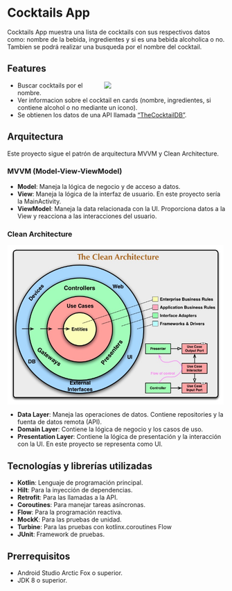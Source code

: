 # Cocktails App

Cocktails App muestra una lista de cocktails con sus respectivos datos como: nombre de la bebida, ingredientes y si es una bebida alcoholica o no. Tambien se podrá realizar una busqueda por el nombre del cocktail.

## Features

<img src="/images/demo.gif" align="right" width="280"/>

- Buscar cocktails por el nombre.
- Ver informacion sobre el cocktail en cards (nombre, ingredientes, si contiene alcohol o no mediante un icono).
- Se obtienen los datos de una API llamada [“TheCocktailDB”](https://www.thecocktaildb.com/api.php).

## Arquitectura

Este proyecto sigue el patrón de arquitectura MVVM y Clean Architecture.

### MVVM (Model-View-ViewModel)

- **Model**: Maneja la lógica de negocio y de acceso a datos.
- **View**: Maneja la lógica de la interfaz de usuario. En este proyecto sería la MainActivity.
- **ViewModel**: Maneja la data relacionada con la UI. Proporciona datos a la View y reacciona a las interacciones del usuario.

### Clean Architecture
<img src="/images/clean_architecture.jpg" align="center" width="500"/>

- **Data Layer**: Maneja las operaciones de datos. Contiene repositories y la fuenta de datos remota (API).
- **Domain Layer**: Contiene la lógica de negocio y los casos de uso.
- **Presentation Layer**: Contiene la lógica de presentación y la interacción con la UI. En este proyecto se representa como UI.


## Tecnologías y librerías utilizadas
- **Kotlin**: Lenguaje de programación principal.
- **Hilt**: Para la inyección de dependencias.
- **Retrofit**: Para las llamadas a la API.
- **Coroutines**: Para manejar tareas asíncronas.
- **Flow**: Para la programación reactiva.
- **MockK**: Para las pruebas de unidad.
- **Turbine**: Para las pruebas con kotlinx.coroutines Flow
- **JUnit**: Framework de pruebas.


## Prerrequisitos

- Android Studio Arctic Fox o superior.
- JDK 8 o superior.
